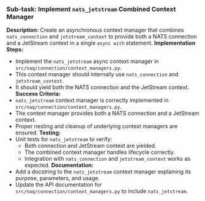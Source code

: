 ### Sub-task: Implement `nats_jetstream` Combined Context Manager
**Description:** Create an asynchronous context manager that combines `nats_connection` and `jetstream_context` to provide both a NATS connection and a JetStream context in a single `async with` statement.
**Implementation Steps:**
- Implement the `nats_jetstream` async context manager in `src/naq/connection/context_managers.py`.
- This context manager should internally use `nats_connection` and `jetstream_context`.
- It should yield both the NATS connection and the JetStream context.
**Success Criteria:**
- `nats_jetstream` context manager is correctly implemented in `src/naq/connection/context_managers.py`.
- The context manager provides both a NATS connection and a JetStream context.
- Proper nesting and cleanup of underlying context managers are ensured.
**Testing:**
- Unit tests for `nats_jetstream` to verify:
    - Both connection and JetStream context are yielded.
    - The combined context manager handles lifecycle correctly.
    - Integration with `nats_connection` and `jetstream_context` works as expected.
**Documentation:**
- Add a docstring to the `nats_jetstream` context manager explaining its purpose, parameters, and usage.
- Update the API documentation for `src/naq/connection/context_managers.py` to include `nats_jetstream`.